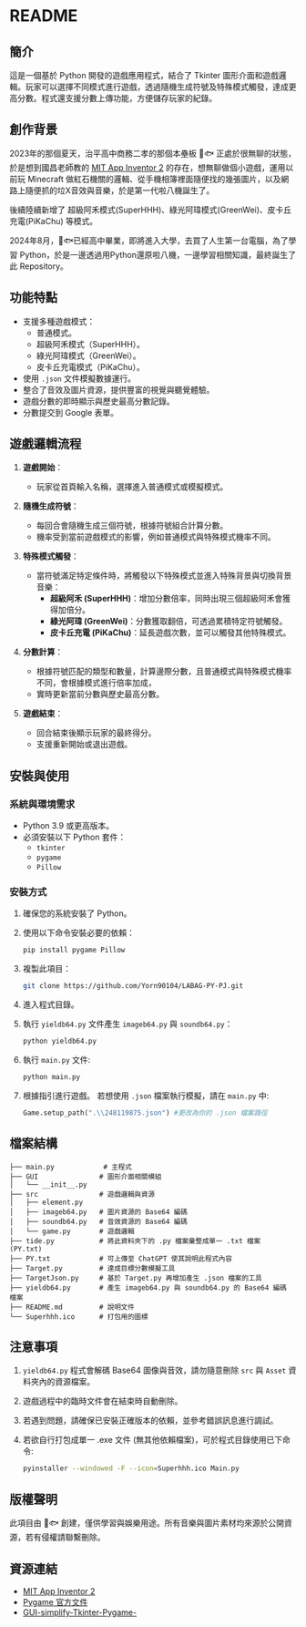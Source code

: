 # README

## 簡介

這是一個基於 Python 開發的遊戲應用程式，結合了 Tkinter 圖形介面和遊戲邏輯。玩家可以選擇不同模式進行遊戲，透過隨機生成符號及特殊模式觸發，達成更高分數。程式還支援分數上傳功能，方便儲存玩家的紀錄。

## 創作背景

2023年的那個夏天，治平高中商務二孝的那個本壘板 🍚🐟 正處於很無聊的狀態，於是想到國昌老師教的 [MIT App Inventor 2](https://ai2.appinventor.mit.edu/) 的存在，想無聊做個小遊戲，運用以前玩 Minecraft 做紅石機關的邏輯、從手機相簿裡面隨便找的幾張圖片，以及網路上隨便抓的垃X音效與音樂，於是第一代啦八機誕生了。

後續陸續新增了 超級阿禾模式(SuperHHH)、綠光阿瑋模式(GreenWei)、皮卡丘充電(PiKaChu) 等模式。

2024年8月，🍚🐟已經高中畢業，即將進入大學，去買了人生第一台電腦，為了學習 Python，於是一邊透過用Python還原啦八機，一邊學習相關知識，最終誕生了此 Repository。

## 功能特點

- 支援多種遊戲模式：
  - 普通模式。
  - 超級阿禾模式（SuperHHH）。
  - 綠光阿瑋模式（GreenWei）。
  - 皮卡丘充電模式（PiKaChu）。
- 使用 `.json` 文件模擬數據運行。
- 整合了音效及圖片資源，提供豐富的視覺與聽覺體驗。
- 遊戲分數的即時顯示與歷史最高分數記錄。
- 分數提交到 Google 表單。

## 遊戲邏輯流程

1. **遊戲開始**：
   - 玩家從首頁輸入名稱，選擇進入普通模式或模擬模式。

2. **隨機生成符號**：
   - 每回合會隨機生成三個符號，根據符號組合計算分數。
   - 機率受到當前遊戲模式的影響，例如普通模式與特殊模式機率不同。

3. **特殊模式觸發**：
   - 當符號滿足特定條件時，將觸發以下特殊模式並進入特殊背景與切換背景音樂：
     - **超級阿禾 (SuperHHH)**：增加分數倍率，同時出現三個超級阿禾會獲得加倍分。
     - **綠光阿瑋 (GreenWei)**：分數獲取翻倍，可透過累積特定符號觸發。
     - **皮卡丘充電 (PiKaChu)**：延長遊戲次數，並可以觸發其他特殊模式。

4. **分數計算**：
   - 根據符號匹配的類型和數量，計算邊際分數，且普通模式與特殊模式機率不同，會根據模式進行倍率加成，
   - 實時更新當前分數與歷史最高分數。

5. **遊戲結束**：
   - 回合結束後顯示玩家的最終得分。
   - 支援重新開始或退出遊戲。

## 安裝與使用

### 系統與環境需求

- Python 3.9 或更高版本。
- 必須安裝以下 Python 套件：
  - `tkinter`
  - `pygame`
  - `Pillow`

### 安裝方式

1. 確保您的系統安裝了 Python。

2. 使用以下命令安裝必要的依賴：

   ```bash
   pip install pygame Pillow
   ```

3. 複製此項目：

   ```bash
   git clone https://github.com/Yorn90104/LABAG-PY-PJ.git
   ```

4. 進入程式目錄。

5. 執行 `yieldb64.py` 文件產生 `imageb64.py` 與 `soundb64.py`：

   ```bash
   python yieldb64.py
   ```

6. 執行 `main.py` 文件:

   ```bash
   python main.py
   ```

7. 根據指引進行遊戲。
   若想使用 `.json` 檔案執行模擬，請在 `main.py` 中:

   ```python
   Game.setup_path(".\\248119875.json") #更改為你的 .json 檔案路徑
   ```

## 檔案結構

```plaintext
├── main.py            # 主程式
├── GUI               # 圖形介面相關模組 
│   └── __init__.py
├── src               # 遊戲邏輯與資源
│   ├── element.py
│   ├── imageb64.py   # 圖片資源的 Base64 編碼
│   ├── soundb64.py   # 音效資源的 Base64 編碼
│   └── game.py       # 遊戲邏輯
├── tide.py           # 將此資料夾下的 .py 檔案彙整成單一 .txt 檔案 (PY.txt)
├── PY.txt            # 可上傳至 ChatGPT 使其說明此程式內容
├── Target.py         # 達成目標分數模擬工具
├── TargetJson.py     # 基於 Target.py 再增加產生 .json 檔案的工具
├── yieldb64.py       # 產生 imageb64.py 與 soundb64.py 的 Base64 編碼 檔案
├── README.md         # 說明文件
└── Superhhh.ico      # 打包用的圖標
```

## 注意事項

1. `yieldb64.py` 程式會解碼 Base64 圖像與音效，請勿隨意刪除 `src` 與 `Asset` 資料夾內的資源檔案。
2. 遊戲過程中的臨時文件會在結束時自動刪除。
3. 若遇到問題，請確保已安裝正確版本的依賴，並參考錯誤訊息進行調試。
4. 若欲自行打包成單一 .exe 文件 (無其他依賴檔案)，可於程式目錄使用已下命令:

   ```bash
   pyinstaller --windowed -F --icon=Superhhh.ico Main.py  
   ```

## 版權聲明

此項目由 🍚🐟 創建，僅供學習與娛樂用途。所有音樂與圖片素材均來源於公開資源，若有侵權請聯繫刪除。

## 資源連結

- [MIT App Inventor 2](https://ai2.appinventor.mit.edu/)
- [Pygame 官方文件](https://www.pygame.org/docs/)
- [GUI-simplify-Tkinter-Pygame-](https://github.com/Yorn90104/GUI-simplify-Tkinter-Pygame-.git)




